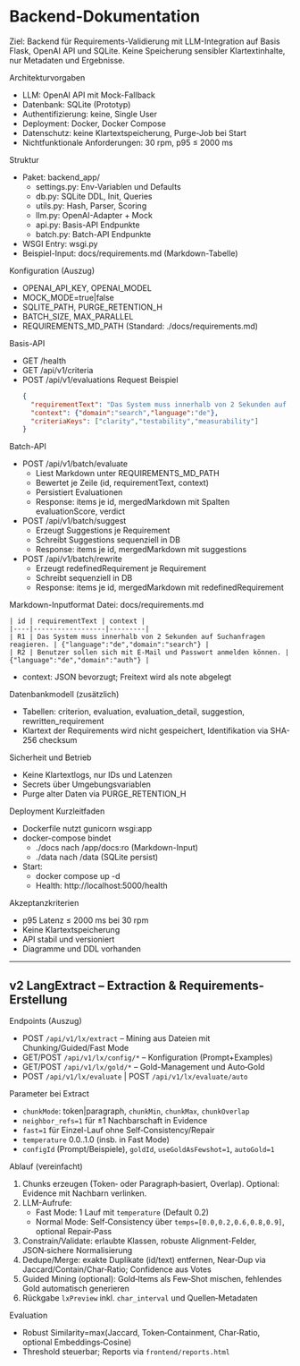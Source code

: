 # Backend-Dokumentation

Ziel: Backend für Requirements-Validierung mit LLM-Integration auf Basis Flask, OpenAI API und SQLite. Keine Speicherung sensibler Klartextinhalte, nur Metadaten und Ergebnisse.

Architekturvorgaben
- LLM: OpenAI API mit Mock-Fallback
- Datenbank: SQLite (Prototyp)
- Authentifizierung: keine, Single User
- Deployment: Docker, Docker Compose
- Datenschutz: keine Klartextspeicherung, Purge-Job bei Start
- Nichtfunktionale Anforderungen: 30 rpm, p95 ≤ 2000 ms

Struktur
- Paket: backend_app/
  - settings.py: Env-Variablen und Defaults
  - db.py: SQLite DDL, Init, Queries
  - utils.py: Hash, Parser, Scoring
  - llm.py: OpenAI-Adapter + Mock
  - api.py: Basis-API Endpunkte
  - batch.py: Batch-API Endpunkte
- WSGI Entry: wsgi.py
- Beispiel-Input: docs/requirements.md (Markdown-Tabelle)

Konfiguration (Auszug)
- OPENAI_API_KEY, OPENAI_MODEL
- MOCK_MODE=true|false
- SQLITE_PATH, PURGE_RETENTION_H
- BATCH_SIZE, MAX_PARALLEL
- REQUIREMENTS_MD_PATH (Standard: ./docs/requirements.md)

Basis-API
- GET /health
- GET /api/v1/criteria
- POST /api/v1/evaluations
  Request Beispiel
  ```json
  {
    "requirementText": "Das System muss innerhalb von 2 Sekunden auf Suchanfragen reagieren.",
    "context": {"domain":"search","language":"de"},
    "criteriaKeys": ["clarity","testability","measurability"]
  }
  ```

Batch-API
- POST /api/v1/batch/evaluate
  - Liest Markdown unter REQUIREMENTS_MD_PATH
  - Bewertet je Zeile (id, requirementText, context)
  - Persistiert Evaluationen
  - Response: items je id, mergedMarkdown mit Spalten evaluationScore, verdict
- POST /api/v1/batch/suggest
  - Erzeugt Suggestions je Requirement
  - Schreibt Suggestions sequenziell in DB
  - Response: items je id, mergedMarkdown mit suggestions
- POST /api/v1/batch/rewrite
  - Erzeugt redefinedRequirement je Requirement
  - Schreibt sequenziell in DB 
  - Response: items je id, mergedMarkdown mit redefinedRequirement

Markdown-Inputformat
Datei: docs/requirements.md
```
| id | requirementText | context |
|----|------------------|---------|
| R1 | Das System muss innerhalb von 2 Sekunden auf Suchanfragen reagieren. | {"language":"de","domain":"search"} |
| R2 | Benutzer sollen sich mit E-Mail und Passwort anmelden können. | {"language":"de","domain":"auth"} |
```
- context: JSON bevorzugt; Freitext wird als note abgelegt

Datenbankmodell (zusätzlich)
- Tabellen: criterion, evaluation, evaluation_detail, suggestion, rewritten_requirement
- Klartext der Requirements wird nicht gespeichert, Identifikation via SHA-256 checksum

Sicherheit und Betrieb
- Keine Klartextlogs, nur IDs und Latenzen
- Secrets über Umgebungsvariablen
- Purge alter Daten via PURGE_RETENTION_H

Deployment Kurzleitfaden
- Dockerfile nutzt gunicorn wsgi:app
- docker-compose bindet
  - ./docs nach /app/docs:ro (Markdown-Input)
  - ./data nach /data (SQLite persist)
- Start:
  - docker compose up -d
  - Health: http://localhost:5000/health

Akzeptanzkriterien
- p95 Latenz ≤ 2000 ms bei 30 rpm
- Keine Klartextspeicherung
- API stabil und versioniert
- Diagramme und DDL vorhanden

---

## v2 LangExtract – Extraction & Requirements-Erstellung

Endpoints (Auszug)
- POST `/api/v1/lx/extract` – Mining aus Dateien mit Chunking/Guided/Fast Mode
- GET/POST `/api/v1/lx/config/*` – Konfiguration (Prompt+Examples)
- GET/POST `/api/v1/lx/gold/*` – Gold-Management und Auto‑Gold
- POST `/api/v1/lx/evaluate` | POST `/api/v1/lx/evaluate/auto`

Parameter bei Extract
- `chunkMode`: token|paragraph, `chunkMin`, `chunkMax`, `chunkOverlap`
- `neighbor_refs=1` für ±1 Nachbarschaft in Evidence
- `fast=1` für Einzel-Lauf ohne Self‑Consistency/Repair
- `temperature` 0.0..1.0 (insb. in Fast Mode)
- `configId` (Prompt/Beispiele), `goldId`, `useGoldAsFewshot=1`, `autoGold=1`

Ablauf (vereinfacht)
1) Chunks erzeugen (Token‑ oder Paragraph‑basiert, Overlap). Optional: Evidence mit Nachbarn verlinken.
2) LLM-Aufrufe:
   - Fast Mode: 1 Lauf mit `temperature` (Default 0.2)
   - Normal Mode: Self‑Consistency über `temps=[0.0,0.2,0.6,0.8,0.9]`, optional Repair‑Pass
3) Constrain/Validate: erlaubte Klassen, robuste Alignment-Felder, JSON‑sichere Normalisierung
4) Dedupe/Merge: exakte Duplikate (id/text) entfernen, Near‑Dup via Jaccard/Contain/Char‑Ratio; Confidence aus Votes
5) Guided Mining (optional): Gold‑Items als Few‑Shot mischen, fehlendes Gold automatisch generieren
6) Rückgabe `lxPreview` inkl. `char_interval` und Quellen‑Metadaten

Evaluation
- Robust Similarity=max(Jaccard, Token‑Containment, Char‑Ratio, optional Embeddings‑Cosine)
- Threshold steuerbar; Reports via `frontend/reports.html`